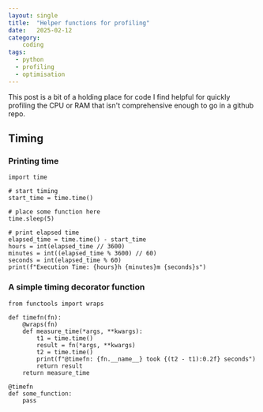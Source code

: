 ```yaml
---
layout: single
title:  "Helper functions for profiling"
date:   2025-02-12
category:
    coding
tags:
  - python
  - profiling
  - optimisation
---
```


This post is a bit of a holding place for code I find helpful for quickly profiling the CPU or RAM that isn't comprehensive enough to go in a github repo.

## Timing

### Printing time

```
import time

# start timing
start_time = time.time()

# place some function here
time.sleep(5)

# print elapsed time 
elapsed_time = time.time() - start_time
hours = int(elapsed_time // 3600)
minutes = int((elapsed_time % 3600) // 60)
seconds = int(elapsed_time % 60)
print(f"Execution Time: {hours}h {minutes}m {seconds}s")
```


### A simple timing decorator function

```
from functools import wraps

def timefn(fn):
    @wraps(fn)
    def measure_time(*args, **kwargs):
        t1 = time.time()
        result = fn(*args, **kwargs)
        t2 = time.time()
        print(f"@timefn: {fn.__name__} took {(t2 - t1):0.2f} seconds")
        return result
    return measure_time

@timefn
def some_function:
    pass
```